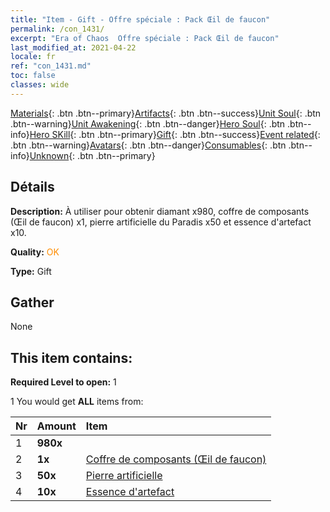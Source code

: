 ```yaml
---
title: "Item - Gift - Offre spéciale : Pack Œil de faucon"
permalink: /con_1431/
excerpt: "Era of Chaos  Offre spéciale : Pack Œil de faucon"
last_modified_at: 2021-04-22
locale: fr
ref: "con_1431.md"
toc: false
classes: wide
---
```

 [Materials](/ItemsFR/){: .btn .btn--primary}[Artifacts](/ItemsFR/Artifacts/){: .btn .btn--success}[Unit Soul](/ItemsFR/UnitSoul/){: .btn .btn--warning}[Unit Awakening](/ItemsFR/UnitAwakening/){: .btn .btn--danger}[Hero Soul](/ItemsFR/HeroSoul/){: .btn .btn--info}[Hero SKill](/ItemsFR/HeroSkill/){: .btn .btn--primary}[Gift](/ItemsFR/Gift/){: .btn .btn--success}[Event related](/ItemsFR/Events/){: .btn .btn--warning}[Avatars](/ItemsFR/Avatars/){: .btn .btn--danger}[Consumables](/ItemsFR/Consumables/){: .btn .btn--info}[Unknown](/ItemsFR/Unknown/){: .btn .btn--primary}

## Détails
 **Description:** À utiliser pour obtenir diamant x980, coffre de composants (Œil de faucon) x1, pierre artificielle du Paradis x50 et essence d'artefact x10.

 **Quality:** <span style="color: #FF8C00">OK</span>

 **Type:** Gift

## Gather

  None

## This item contains:

 **Required Level to open:** 1

 1 You would get **ALL** items  from:

  | Nr | Amount |     Item    |
  |:---|:-------|:------------|
  | 1 |  **980x** | <i class="fas fa-gem"/> |  | 
  | 2 |  **1x** | [Coffre de composants (Œil de faucon)](/fr/Items/con_1349/) |  | 
  | 3 |  **50x** | [Pierre artificielle](/fr/Items/art_188/) |  | 
  | 4 |  **10x** | [Essence d'artefact](/fr/Items/con_905/) |  | 
